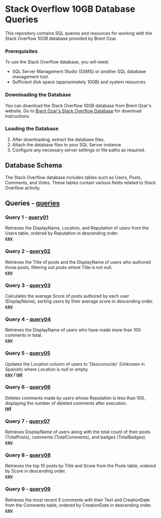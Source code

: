 # Stack Overflow 10GB Database Queries

This repository contains SQL queries and resources for working with the Stack Overflow 10GB database provided by Brent Ozar.

### Prerequisites

To use the Stack Overflow database, you will need:

- SQL Server Management Studio (SSMS) or another SQL database management tool.
- Sufficient disk space (approximately 10GB) and system resources.

### Downloading the Database

You can download the Stack Overflow 10GB database from Brent Ozar's website. Go to [Brent Ozar's Stack Overflow Database](https://www.brentozar.com/archive/2015/10/how-to-download-the-stack-overflow-database-via-bittorrent/) for download instructions.

### Loading the Database

1. After downloading, extract the database files.
2. Attach the database files to your SQL Server instance.
3. Configure any necessary server settings or file paths as required.

## Database Schema

The Stack Overflow database includes tables such as Users, Posts, Comments, and Votes. These tables contain various fields related to Stack Overflow activity.

## Queries - [queries](queries.sql)

### Query 1 - [query01](query/query01.sql)

Retrieves the DisplayName, Location, and Reputation of users from the Users table, ordered by Reputation in descending order.
<br>
<strong>[csv](https://raw.githubusercontent.com/lnvaldez/stackoverflow-sql/main/csv/data1.csv)</strong>

### Query 2 - [query02](query/query02.sql)

Retrieves the Title of posts and the DisplayName of users who authored those posts, filtering out posts where Title is not null.
<br>
<strong>[csv](/csv/data2.csv)</strong>

### Query 3 - [query03](query/query03.sql)

Calculates the average Score of posts authored by each user (DisplayName), sorting users by their average score in descending order.
<br>
<strong>[csv](/csv/data3.csv)</strong>

### Query 4 - [query04](query/query04.sql)

Retrieves the DisplayName of users who have made more than 100 comments in total.
<br>
<strong>[csv](/csv/data4.csv)</strong>

### Query 5 - [query05](query/query05.sql)

Updates the Location column of users to 'Desconocido' (Unknown in Spanish) where Location is null or empty.
<br>
<strong>[csv](/csv/data5.csv) / [rpt](/rpt/report5.rpt)</strong>

### Query 6 - [query06](query/query06.sql)

Deletes comments made by users whose Reputation is less than 100, displaying the number of deleted comments after execution.
<br>
<strong>[rpt](/rpt/report6.rpt)</strong>

### Query 7 - [query07](query/query07.sql)

Retrieves DisplayName of users along with the total count of their posts (TotalPosts), comments (TotalComments), and badges (TotalBadges).
<br>
<strong>[csv](/csv/data7.csv)</strong>

### Query 8 - [query08](query/query08.sql)

Retrieves the top 10 posts by Title and Score from the Posts table, ordered by Score in descending order.
<br>
<strong>[csv](/csv/data8.csv)</strong>

### Query 9 - [query09](query/query09.sql)

Retrieves the most recent 5 comments with their Text and CreationDate from the Comments table, ordered by CreationDate in descending order.
<br>
<strong>[csv](/csv/data9.csv)</strong>
